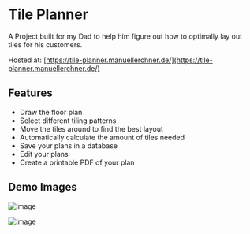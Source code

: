 # Tile Planner

A Project built for my Dad to help him figure out how to optimally lay out tiles for his customers.

Hosted at: [https://tile-planner.manuellerchner.de/](https://tile-planner.manuellerchner.de/)

## Features

+ Draw the floor plan
+ Select different tiling patterns
+ Move the tiles around to find the best layout
+ Automatically calculate the amount of tiles needed
+ Save your plans in a database
+ Edit your plans
+ Create a printable PDF of your plan

## Demo Images

![image](https://user-images.githubusercontent.com/54124311/230743027-bc21c573-185d-4827-a559-b180d040168c.png)

![image](https://user-images.githubusercontent.com/54124311/230743005-0d89e1f2-d45d-42f1-8028-cff4cbb5ef68.png)
